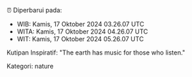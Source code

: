 ⏰ Diperbarui pada:
- WIB: Kamis, 17 Oktober 2024 03.26.07 UTC
- WITA: Kamis, 17 Oktober 2024 04.26.07 UTC
- WIT: Kamis, 17 Oktober 2024 05.26.07 UTC

Kutipan Inspiratif:
"The earth has music for those who listen."


Kategori: nature

